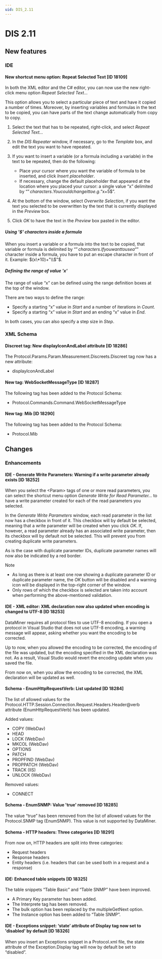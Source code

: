 ```yaml
---
uid: DIS_2.11
---
```


# DIS 2.11

## New features

### IDE

#### New shortcut menu option: Repeat Selected Text \[ID 18109\]

In both the XML editor and the C# editor, you can now use the new right-click menu option *Repeat Selected Text...*

This option allows you to select a particular piece of text and have it copied a number of times. Moreover, by inserting variables and formulas in the text to be copied, you can have parts of the text change automatically from copy to copy.

1. Select the text that has to be repeated, right-click, and select *Repeat Selected Text...*
1. In the *DIS Repeater* window, if necessary, go to the *Template* box, and edit the text you want to have repeated.
1. If you want to insert a variable (or a formula including a variable) in the text to be repeated, then do the following:

    - Place your cursor where you want the variable of formula to be inserted, and click *Insert placeholder*.
    - If necessary, change the default placeholder that appeared at the location where you placed your cursor: a single value “x” delimited by “$” characters. You could change it to e.g. “$x+5$”.

1. At the bottom of the window, select *Overwrite Selection*, if you want the text you selected to be overwritten by the text that is currently displayed in the *Preview* box.
1. Click *OK* to have the text in the *Preview* box pasted in the editor.

##### Using '$' characters inside a formula

When you insert a variable or a formula into the text to be copied, that variable or formula is delimited by “$” characters. If you want to use a “$” character inside a formula, you have to put an escape character in front of it. Example: $(x\*10)+"\\$"$.

##### Defining the range of value 'x'

The range of value “x” can be defined using the range definition boxes at the top of the window.

There are two ways to define the range:

- Specify a starting “x” value in *Start* and a number of iterations in *Count*.
- Specify a starting “x” value in *Start* and an ending “x” value in *End*.

In both cases, you can also specify a step size in *Step*.

### XML Schema

#### Discreet tag: New displayIconAndLabel attribute \[ID 18286\]

The Protocol.Params.Param.Measurement.Discreets.Discreet tag now has a new attribute:

- displayIconAndLabel

#### New tag: WebSocketMessageType \[ID 18287\]

The following tag has been added to the Protocol Schema:

- Protocol.Commands.Command.WebSocketMessageType

#### New tag: Mib \[ID 18290\]

The following tag has been added to the Protocol Schema:

- Protocol.Mib

## Changes

### Enhancements

#### IDE - Generate Write Parameters: Warning if a write parameter already exists \[ID 18252\]

When you select the \<Param> tags of one or more read parameters, you can select the shortcut menu option *Generate Write for Read Parameter...* to have a write parameter created for each of the read parameters you selected.

In the *Generate Write Parameters* window, each read parameter in the list now has a checkbox in front of it. This checkbox will by default be selected, meaning that a write parameter will be created when you click *OK*. If, however, a read parameter already has an associated write parameter, then its checkbox will by default not be selected. This will prevent you from creating duplicate write parameters.

As is the case with duplicate parameter IDs, duplicate parameter names will now also be indicated by a red border.

> [!NOTE]
>
> - As long as there is at least one row showing a duplicate parameter ID or duplicate parameter name, the *OK* button will be disabled and a warning icon will be displayed in the top-right corner of the window.
> - Only rows of which the checkbox is selected are taken into account when performing the above-mentioned validation.

#### IDE - XML editor: XML declaration now also updated when encoding is changed to UTF-8 \[ID 18253\]

DataMiner requires all protocol files to use UTF-8 encoding. If you open a protocol in Visual Studio that does not use UTF-8 encoding, a warning message will appear, asking whether you want the encoding to be corrected.

Up to now, when you allowed the encoding to be corrected, the encoding of the file was updated, but the encoding specified in the XML declaration was not. As a result, Visual Studio would revert the encoding update when you saved the file.

From now on, when you allow the encoding to be corrected, the XML declaration will be updated as well.

#### Schema - EnumHttpRequestVerb: List updated \[ID 18284\]

The list of allowed values for the Protocol.HTTP.Session.Connection.Request.Headers.Header@verb attribute (EnumHttpRequestVerb) has been updated.

Added values:

- COPY (WebDav)
- HEAD
- LOCK (WebDav)
- MKCOL (WebDav)
- OPTIONS
- PATCH
- PROPFIND (WebDav)
- PROPPATCH (WebDav)
- TRACK (IIS)
- UNLOCK (WebDav)

Removed values:

- CONNECT

#### Schema - EnumSNMP: Value 'true' removed \[ID 18285\]

The value “true” has been removed from the list of allowed values for the Protocol.SNMP tag (EnumSNMP). This value is not supported by DataMiner.

#### Schema - HTTP headers: Three categories \[ID 18291\]

From now on, HTTP headers are split into three categories:

- Request headers
- Response headers
- Entity headers (i.e. headers that can be used both in a request and a response)

#### IDE: Enhanced table snippets \[ID 18325\]

The table snippets “Table Basic” and “Table SNMP” have been improved.

- A Primary Key parameter has been added.
- The Interprete tag has been removed.
- The bulk option has been replaced by the multipleGetNext option.
- The Instance option has been added to “Table SNMP”.

#### IDE - Exceptions snippet: ‘state’ attribute of Display tag now set to 'disabled' by default \[ID 18326\]

When you insert an Exceptions snippet in a Protocol.xml file, the state attribute of the Exception.Display tag will now by default be set to “disabled”.
